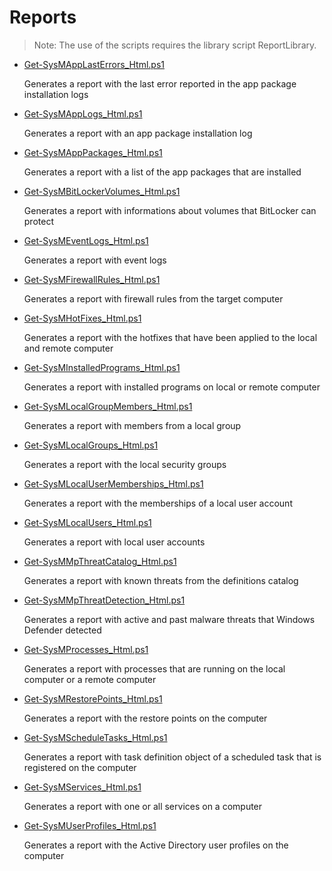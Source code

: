 # Reports

> Note: The use of the scripts requires the library script ReportLibrary.

+ [Get-SysMAppLastErrors_Html.ps1](./Get-SysMAppLastErrors_Html.ps1)

  Generates a report with the last error reported in the app package installation logs

+ [Get-SysMAppLogs_Html.ps1](./Get-SysMAppLogs_Html.ps1)

  Generates a report with an app package installation log

+ [Get-SysMAppPackages_Html.ps1](./Get-SysMAppPackages_Html.ps1)

  Generates a report with a list of the app packages that are installed

+ [Get-SysMBitLockerVolumes_Html.ps1](./Get-SysMBitLockerVolumes_Html.ps1)

  Generates a report with informations about volumes that BitLocker can protect

+ [Get-SysMEventLogs_Html.ps1](./Get-SysMEventLogs_Html.ps1)

  Generates a report with event logs

+ [Get-SysMFirewallRules_Html.ps1](./Get-SysMFirewallRules_Html.ps1)

  Generates a report with firewall rules from the target computer

+ [Get-SysMHotFixes_Html.ps1](./Get-SysMHotFixes_Html.ps1)

  Generates a report with the hotfixes that have been applied to the local and remote computer

+ [Get-SysMInstalledPrograms_Html.ps1](./Get-SysMInstalledPrograms_Html.ps1)

  Generates a report with installed programs on local or remote computer

+ [Get-SysMLocalGroupMembers_Html.ps1](./Get-SysMLocalGroupMembers_Html.ps1)

  Generates a report with members from a local group

+ [Get-SysMLocalGroups_Html.ps1](./Get-SysMLocalGroups_Html.ps1)

  Generates a report with the local security groups

+ [Get-SysMLocalUserMemberships_Html.ps1](./Get-SysMLocalUserMemberships_Html.ps1)

  Generates a report with the memberships of a local user account

+ [Get-SysMLocalUsers_Html.ps1](./Get-SysMLocalUsers_Html.ps1)

  Generates a report with local user accounts

+ [Get-SysMMpThreatCatalog_Html.ps1](./Get-SysMMpThreatCatalog_Html.ps1)

  Generates a report with known threats from the definitions catalog

+ [Get-SysMMpThreatDetection_Html.ps1](./Get-SysMMpThreatDetection_Html.ps1)

  Generates a report with active and past malware threats that Windows Defender detected

+ [Get-SysMProcesses_Html.ps1](./Get-SysMProcesses_Html.ps1)

  Generates a report with processes that are running on the local computer or a remote computer

+ [Get-SysMRestorePoints_Html.ps1](./Get-SysMRestorePoints_Html.ps1)

  Generates a report with the restore points on the computer

+ [Get-SysMScheduleTasks_Html.ps1](./Get-SysMScheduleTasks_Html.ps1)

  Generates a report with task definition object of a scheduled task that is registered on the computer

+ [Get-SysMServices_Html.ps1](./Get-SysMServices_Html.ps1)

  Generates a report with one or all services on a computer

+ [Get-SysMUserProfiles_Html.ps1](./Get-SysMUserProfiles_Html.ps1)

  Generates a report with the Active Directory user profiles on the computer